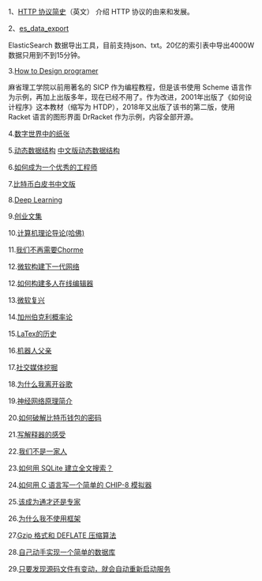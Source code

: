 1、[HTTP 协议简史](https://hpbn.co/brief-history-of-http/)（英文）
介绍 HTTP 协议的由来和发展。

2、[es\_data\_export](https://github.com/760515805/es_data_export)

ElasticSearch 数据导出工具，目前支持json、txt。20亿的索引表中导出4000W数据只用到不到15分钟。


3.[How to Design programer](https://htdp.org/2018-01-06/Book/index.html)

麻省理工学院以前用著名的 SICP 作为编程教程，但是该书使用 Scheme 语言作为示例，再加上出版多年，现在已经不用了。作为改进，2001年出版了《如何设计程序》这本教材（缩写为 HTDP），2018年又出版了该书的第二版，使用 Racket 语言的图形界面 DrRacket 作为示例，内容全部开源。

4.[数字世界中的纸张](https://type.cyhsu.xyz/2018/09/understanding-pdf-the-digitalized-paper/)

5.[动态数据结构](https://www.cs.usfca.edu/~galles/visualization/Algorithms.html)
  [中文版动态数据结构](https://visualgo.net/zh)

6.[如何成为一个优秀的工程师](https://jvns.ca/blog/so-you-want-to-be-a-wizard/)

7.[比特币白皮书中文版](https://github.com/xiaolai/bitcoin-whitepaper-chinese-translation/blob/master/Bitcoin-Whitepaper-EN-CN.md)

8.[Deep Learning](https://livebook.manning.com/#!/book/grokking-deep-learning/)

9.[创业文集](https://pmarchive.com/)

10.[计算机理论导论(哈佛)](https://introtcs.org/public/index.html)

11.[我们不再需要Chorme](https://redalemeden.com/blog/2019/we-need-chrome-no-more)

12.[微软构建下一代网络](https://www.washingtonpost.com/video-games/2020/04/17/fortnite-metaverse-new-internet/)

12.[如何构建多人在线编辑器](https://news.ycombinator.com/item?id=19845776)

13.[微软复兴](https://www.bloomberg.com/news/features/2019-05-02/satya-nadella-remade-microsoft-as-world-s-most-valuable-company)

14.[加州伯克利概率论](http://prob140.org/textbook/chapters/README)

15.[LaTex的历史](https://increment.com/open-source/the-lingua-franca-of-latex/)

16.[机器人父亲](https://mp.weixin.qq.com/s/yVcCRpIrCN-O8eekJYNzmw)

17.[社交媒体挖掘](http://socialdata.site/)

18.[为什么我离开谷歌](https://mtlynch.io/why-i-quit-google/)

19.[神经网络原理简介](https://github.com/gokadin/ai-simplest-network)

20.[如何破解比特币钱包的密码](https://reperiendi.wordpress.com/2020/04/03/how-i-recovered-over-300k-of-bitcoin/)

21.[写解释器的感受](http://journal.stuffwithstuff.com/2020/04/05/crafting-crafting-interpreters/)

22.[我们不是一家人](https://tw.appledaily.com/property/20200223/JWWUCXVVLE5XNSUJE7A7LHBHMM/)

23.[如何用 SQLite 建立全文搜索？](https://24ways.org/2018/fast-autocomplete-search-for-your-website/)

24.[如何用 C 语言写一个简单的 CHIP-8 模拟器](https://cjting.me/2020/06/07/chip8-emulator/)

25.[该成为通才还是专家](https://adityarohilla.com/2020/06/11/who-should-you-be-technology-generalist-or-specialist/)

26.[为什么我不使用框架](https://tinyprojects.dev/posts/tiny_websites_are_great)

27.[Gzip 格式和 DEFLATE 压缩算法](https://luyuhuang.tech/2020/04/28/gzip-and-deflate.html)

28.[自己动手实现一个简单的数据库](https://cstack.github.io/db_tutorial/)

29.[只要发现源码文件有变动，就会自动重新启动服务](https://blog.pankajtanwar.in/have-you-ever-thought-how-nodemon-works-internally-lets-build-our-own-nodemon-in-under-10-minutes)
